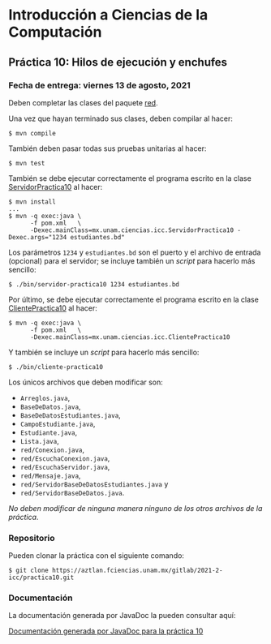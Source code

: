 Introducción a Ciencias de la Computación
=========================================

Práctica 10: Hilos de ejecución y enchufes
------------------------------------------

### Fecha de entrega: viernes 13 de agosto, 2021

Deben completar las clases del paquete
[red](https://aztlan.fciencias.unam.mx/gitlab/2021-2-icc/practica10/blob/master/src/main/java/mx/unam/ciencias/icc/red/).

Una vez que hayan terminado sus clases, deben compilar al hacer:

```
$ mvn compile
```

También deben pasar todas sus pruebas unitarias al hacer:

```
$ mvn test
```

También se debe ejecutar correctamente el programa escrito en la clase
[ServidorPractica10](https://aztlan.fciencias.unam.mx/gitlab/2021-2-icc/practica10/blob/master/src/main/java/mx/unam/ciencias/icc/ServidorPractica10.java)
al hacer:

```
$ mvn install
...
$ mvn -q exec:java \
      -f pom.xml   \
      -Dexec.mainClass=mx.unam.ciencias.icc.ServidorPractica10 -Dexec.args="1234 estudiantes.bd"
```

Los parámetros `1234` y `estudiantes.bd` son el puerto y el archivo de entrada
(opcional) para el servidor; se incluye también un *script* para hacerlo más
sencillo:

```
$ ./bin/servidor-practica10 1234 estudiantes.bd
```

Por último, se debe ejecutar correctamente el programa escrito en la clase
[ClientePractica10](https://aztlan.fciencias.unam.mx/gitlab/2021-2-icc/practica10/blob/master/src/main/java/mx/unam/ciencias/icc/ClientePractica10.java)
al hacer:

```
$ mvn -q exec:java \
      -f pom.xml   \
      -Dexec.mainClass=mx.unam.ciencias.icc.ClientePractica10
```

Y también se incluye un *script* para hacerlo más sencillo:

```
$ ./bin/cliente-practica10
```

Los únicos archivos que deben modificar son:

* `Arreglos.java`,
* `BaseDeDatos.java`,
* `BaseDeDatosEstudiantes.java`,
* `CampoEstudiante.java`,
* `Estudiante.java`,
* `Lista.java`,
* `red/Conexion.java`,
* `red/EscuchaConexion.java`,
* `red/EscuchaServidor.java`,
* `red/Mensaje.java`,
* `red/ServidorBaseDeDatosEstudiantes.java` y
* `red/ServidorBaseDeDatos.java`.

*No deben modificar de ninguna manera ninguno de los otros archivos de la práctica*.

### Repositorio

Pueden clonar la práctica con el siguiente comando:

```
$ git clone https://aztlan.fciencias.unam.mx/gitlab/2021-2-icc/practica10.git
```

### Documentación

La documentación generada por JavaDoc la pueden consultar aquí:

[Documentación generada por JavaDoc para la práctica
10](https://aztlan.fciencias.unam.mx/~canek/2021-2-icc/practica10/apidocs/index.html)
